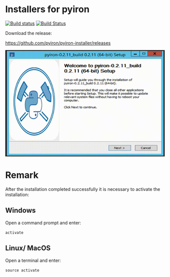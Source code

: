 # Installers for pyiron 
[![Build status](https://ci.appveyor.com/api/projects/status/1ehgny8lg656oo38?svg=true)](https://ci.appveyor.com/project/pyiron-runner/pyiron-installer)
[![Build Status](https://travis-ci.org/pyiron/pyiron-installer.svg?branch=master)](https://travis-ci.org/pyiron/pyiron-installer)

Download the release: 

https://github.com/pyiron/pyiron-installer/releases

![Preview](install.gif)

# Remark 
After the installation completed successfully it is necessary to activate the installation: 

## Windows 
Open a command prompt and enter:
```
activate 
```  
## Linux/ MacOS 
Open a terminal and enter: 
```
source activate
```
